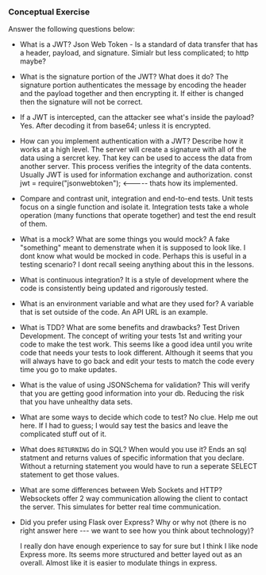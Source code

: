 ### Conceptual Exercise

Answer the following questions below:

- What is a JWT?
Json Web Token - Is a standard of data transfer that has a header, payload, and signature. Simialr but less complicated; to http maybe?

- What is the signature portion of the JWT?  What does it do?
The signature portion authenticates the message by encoding the header and the payload together and then encrypting it. If either is changed then the signature will not be correct.

- If a JWT is intercepted, can the attacker see what's inside the payload?
Yes. After decoding it from base64; unless it is encrypted.

- How can you implement authentication with a JWT?  Describe how it works at a high level.
The server will create a signature with all of the data using a sercret key. That key can be used to access the data from another server. This process verifies the integrity of the data contents. Usually JWT is used for information exchange and authorization.
const jwt = require("jsonwebtoken"); <----- thats how its implemented.

- Compare and contrast unit, integration and end-to-end tests.
Unit tests focus on a single function and isolate it. Integration tests take a whole operation (many functions that operate together) and test the end result of them.

- What is a mock? What are some things you would mock?
A fake "something" meant to demenstrate when it is supposed to look like.
I dont know what would be mocked in code. Perhaps this is useful in a testing scenario? I dont recall seeing anything about this in the lessons.

- What is continuous integration?
It is a style of development where the code is consistently being updated and rigorously tested.

- What is an environment variable and what are they used for?
A variable that is set outside of the code. An API URL is an example.

- What is TDD? What are some benefits and drawbacks?
Test Driven Development. The concept of writing your tests 1st and writing your code to make the test work. This seems like a good idea until you write code that needs your tests to look different. Although it seems that you will always have to go back and edit your tests to match the code every time you go to make updates.

- What is the value of using JSONSchema for validation?
This will verify that you are getting good information into your db. Reducing the risk that you have unhealthy data sets.

- What are some ways to decide which code to test?
No clue. Help me out here. If I had to guess; I would say test the basics and leave the complicated stuff out of it.

- What does `RETURNING` do in SQL? When would you use it?
Ends an sql statment and returns values of specific information that you declare. Without a returning statement you would have to run a seperate SELECT statement to get those values.

- What are some differences between Web Sockets and HTTP?
Websockets offer 2 way communication allowing the client to contact the server. This simulates for better real time communication.

- Did you prefer using Flask over Express? Why or why not (there is no right
  answer here --- we want to see how you think about technology)?

  I really don have enough experience to say for sure but I think I like node Express more. Its seems more structured and better layed out as an overall. Almost like it is easier to modulate things in express.